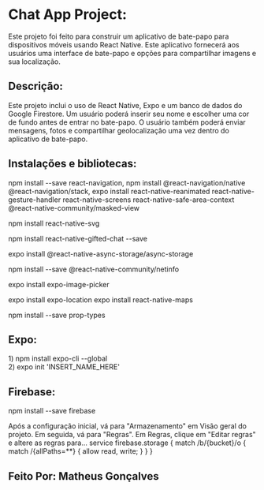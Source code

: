 <h1> Chat App Project: </h1>

<p>Este projeto foi feito para construir um aplicativo de bate-papo para dispositivos móveis usando React Native. Este aplicativo fornecerá aos usuários uma interface de bate-papo e opções para compartilhar imagens e sua localização. </p>

<h2> Descrição: </h2>

<p> Este projeto inclui o uso de React Native, Expo e um banco de dados do Google Firestore. Um usuário poderá inserir seu nome e escolher uma cor de fundo antes de entrar no bate-papo. O usuário também poderá enviar mensagens, fotos e compartilhar geolocalização uma vez dentro do aplicativo de bate-papo.  
  
<h2> Instalações e bibliotecas: </h2>

<p> npm install --save react-navigation, npm install @react-navigation/native @react-navigation/stack, expo install react-native-reanimated react-native-gesture-handler react-native-screens react-native-safe-area-context @react-native-community/masked-view <p>
  <p> npm install react-native-svg <p>
  <p> npm install react-native-gifted-chat --save <p>
  <p> expo install @react-native-async-storage/async-storage <p>
  <p> npm install --save @react-native-community/netinfo <p>
  <p> expo install expo-image-picker <p>
  <p> expo install expo-location expo install react-native-maps <p>
  <p> npm install --save prop-types  <p>
    
<h2> Expo: </h2>
  
  <p> 1) npm install expo-cli --global <br>
      2) expo init 'INSERT_NAME_HERE' <p>
  
<h2> Firebase: </h2>

<p> npm install --save firebase <p>

<p> Após a configuração inicial, vá para "Armazenamento" em Visão geral do projeto. Em seguida, vá para "Regras". Em Regras, clique em "Editar regras" e altere as regras para...
  service firebase.storage {
  match /b/{bucket}/o {
  match /{allPaths=**} {
  allow read, write;
  }
  }
  }
  
<h2> Feito Por: Matheus Gonçalves </h2>

